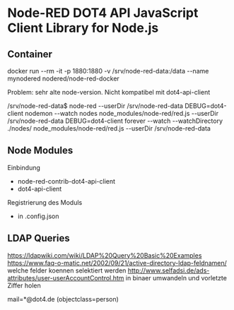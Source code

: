 # Node-RED DOT4 API JavaScript Client Library for Node.js

## Container 

docker run --rm -it -p 1880:1880 -v /srv/node-red-data:/data --name mynodered nodered/node-red-docker

Problem: sehr alte node-version. Nicht kompatibel mit dot4-api-client

/srv/node-red-data$ node-red --userDir /srv/node-red-data
DEBUG=dot4-client nodemon --watch nodes node_modules/node-red/red.js --userDir /srv/node-red-data
DEBUG=dot4-client forever --watch --watchDirectory ./nodes/ node_modules/node-red/red.js --userDir /srv/node-red-data

## Node Modules

Einbindung
* node-red-contrib-dot4-api-client
* dot4-api-client

Registrierung des Moduls
* in .config.json

## LDAP Queries

https://ldapwiki.com/wiki/LDAP%20Query%20Basic%20Examples
https://www.faq-o-matic.net/2002/09/21/active-directory-ldap-feldnamen/ welche felder koennen selektiert werden
http://www.selfadsi.de/ads-attributes/user-userAccountControl.htm in binaer umwandeln und vorletzte Ziffer holen

mail=*@dot4.de
(objectclass=person)
